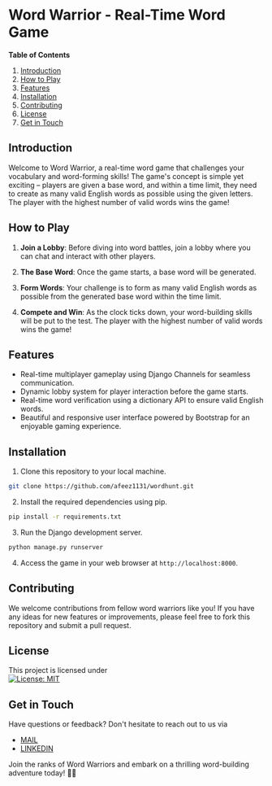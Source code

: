 # Word Warrior - Real-Time Word Game

**Table of Contents**

1. [Introduction](#introduction)
2. [How to Play](#how-to-play)
3. [Features](#features)
4. [Installation](#installation)
5. [Contributing](#contributing)
6. [License](#license)
7. [Get in Touch](#get-in-touch)

## Introduction <a name="introduction"></a>

Welcome to Word Warrior, a real-time word game that challenges your vocabulary and word-forming skills! The game's concept is simple yet exciting – players are given a base word, and within a time limit, they need to create as many valid English words as possible using the given letters. The player with the highest number of valid words wins the game!

## How to Play <a name="how-to-play"></a>

1. **Join a Lobby**: Before diving into word battles, join a lobby where you can chat and interact with other players.

2. **The Base Word**: Once the game starts, a base word will be generated.

3. **Form Words**: Your challenge is to form as many valid English words as possible from the generated base word within the time limit.

4. **Compete and Win**: As the clock ticks down, your word-building skills will be put to the test. The player with the highest number of valid words wins the game!

## Features <a name="features"></a>

- Real-time multiplayer gameplay using Django Channels for seamless communication.
- Dynamic lobby system for player interaction before the game starts.
- Real-time word verification using a dictionary API to ensure valid English words.
- Beautiful and responsive user interface powered by Bootstrap for an enjoyable gaming experience.

## Installation <a name="installation"></a>

1. Clone this repository to your local machine.

```bash
git clone https://github.com/afeez1131/wordhunt.git
```

2. Install the required dependencies using pip.

```bash
pip install -r requirements.txt
```

3. Run the Django development server.

```bash
python manage.py runserver
```

4. Access the game in your web browser at `http://localhost:8000`.

## Contributing <a name="contributing"></a>

We welcome contributions from fellow word warriors like you! If you have any ideas for new features or improvements, please feel free to fork this repository and submit a pull request.

## License <a name="license"></a>

This project is licensed under  
[![License: MIT](https://img.shields.io/badge/License-MIT-blue.svg)](https://opensource.org/licenses/MIT)

## Get in Touch <a name="get-in-touch"></a>

Have questions or feedback? Don't hesitate to reach out to us via 
* [MAIL](mailto:lawalafeez052@gmail.com)
* [LINKEDIN](https://www.linkedin.com/in/lawal-afeez/)

Join the ranks of Word Warriors and embark on a thrilling word-building adventure today! 🏅🌟
